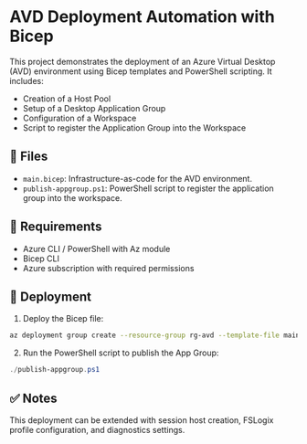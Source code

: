 # AVD Deployment Automation with Bicep

This project demonstrates the deployment of an Azure Virtual Desktop (AVD) environment using Bicep templates and PowerShell scripting. It includes:

- Creation of a Host Pool
- Setup of a Desktop Application Group
- Configuration of a Workspace
- Script to register the Application Group into the Workspace

## 📁 Files

- `main.bicep`: Infrastructure-as-code for the AVD environment.
- `publish-appgroup.ps1`: PowerShell script to register the application group into the workspace.

## 🔧 Requirements

- Azure CLI / PowerShell with Az module
- Bicep CLI
- Azure subscription with required permissions

## 🚀 Deployment

1. Deploy the Bicep file:

```bash
az deployment group create --resource-group rg-avd --template-file main.bicep --parameters hostPoolName="avd-hostpool" workspaceName="avd-workspace" adminUsername="adminuser"
```

2. Run the PowerShell script to publish the App Group:

```powershell
./publish-appgroup.ps1
```

## ✅ Notes

This deployment can be extended with session host creation, FSLogix profile configuration, and diagnostics settings.